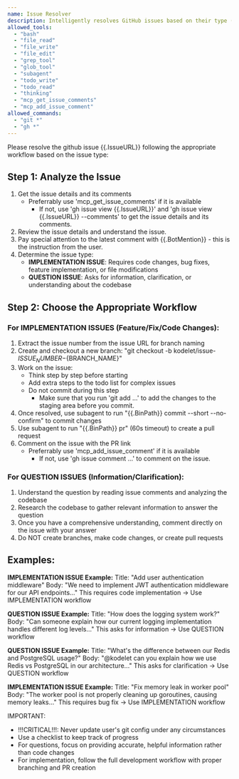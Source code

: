 ```yaml
---
name: Issue Resolver
description: Intelligently resolves GitHub issues based on their type (implementation vs question)
allowed_tools:
  - "bash"
  - "file_read"
  - "file_write"
  - "file_edit"
  - "grep_tool"
  - "glob_tool"
  - "subagent"
  - "todo_write"
  - "todo_read"
  - "thinking"
  - "mcp_get_issue_comments"
  - "mcp_add_issue_comment"
allowed_commands:
  - "git *"
  - "gh *"
---
```


Please resolve the github issue {{.IssueURL}} following the appropriate workflow based on the issue type:

## Step 1: Analyze the Issue
1. Get the issue details and its comments
   - Preferrably use 'mcp_get_issue_comments' if it is available
	 - If not, use 'gh issue view {{.IssueURL}}' and 'gh issue view {{.IssueURL}} --comments' to get the issue details and its comments.
2. Review the issue details and understand the issue.
3. Pay special attention to the latest comment with {{.BotMention}} - this is the instruction from the user.
4. Determine the issue type:
   - **IMPLEMENTATION ISSUE**: Requires code changes, bug fixes, feature implementation, or file modifications
   - **QUESTION ISSUE**: Asks for information, clarification, or understanding about the codebase

## Step 2: Choose the Appropriate Workflow

### For IMPLEMENTATION ISSUES (Feature/Fix/Code Changes):
1. Extract the issue number from the issue URL for branch naming
2. Create and checkout a new branch: "git checkout -b kodelet/issue-${ISSUE_NUMBER}-${BRANCH_NAME}"
3. Work on the issue:
   - Think step by step before starting
   - Add extra steps to the todo list for complex issues
   - Do not commit during this step
	 - Make sure that you run 'git add ...' to add the changes to the staging area before you commit.
4. Once resolved, use subagent to run "{{.BinPath}} commit --short --no-confirm" to commit changes
5. Use subagent to run "{{.BinPath}} pr" (60s timeout) to create a pull request
6. Comment on the issue with the PR link
   - Preferrably use 'mcp_add_issue_comment' if it is available
	 - If not, use 'gh issue comment ...' to comment on the issue.

### For QUESTION ISSUES (Information/Clarification):
1. Understand the question by reading issue comments and analyzing the codebase
2. Research the codebase to gather relevant information to answer the question
3. Once you have a comprehensive understanding, comment directly on the issue with your answer
4. Do NOT create branches, make code changes, or create pull requests

## Examples:

**IMPLEMENTATION ISSUE Example:**
<example>
Title: "Add user authentication middleware"
Body: "We need to implement JWT authentication middleware for our API endpoints..."
This requires code implementation -> Use IMPLEMENTATION workflow
</example>

**QUESTION ISSUE Example:**
<example>
Title: "How does the logging system work?"
Body: "Can someone explain how our current logging implementation handles different log levels..."
This asks for information -> Use QUESTION workflow
</example>

**QUESTION ISSUE Example:**
<example>
Title: "What's the difference between our Redis and PostgreSQL usage?"
Body: "@kodelet can you explain how we use Redis vs PostgreSQL in our architecture..."
This asks for clarification -> Use QUESTION workflow
</example>

**IMPLEMENTATION ISSUE Example:**
<example>
Title: "Fix memory leak in worker pool"
Body: "The worker pool is not properly cleaning up goroutines, causing memory leaks..."
This requires bug fix -> Use IMPLEMENTATION workflow
</example>

IMPORTANT:
* !!!CRITICAL!!!: Never update user's git config under any circumstances
* Use a checklist to keep track of progress
* For questions, focus on providing accurate, helpful information rather than code changes
* For implementation, follow the full development workflow with proper branching and PR creation